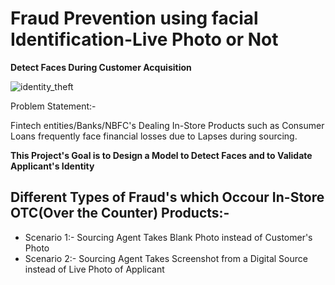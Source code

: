 # Fraud Prevention using facial Identification-Live Photo or Not
**Detect Faces During Customer Acquisition**

![identity_theft](https://user-images.githubusercontent.com/117473489/222637433-650202d3-cdbf-493d-9e5e-02c7e624a76a.jpg)

Problem Statement:-

Fintech entities/Banks/NBFC's Dealing In-Store Products such as Consumer Loans
frequently face financial losses due to Lapses during sourcing.

**This Project's Goal is to Design a Model to Detect Faces and to Validate Applicant's Identity**

## Different Types of Fraud's which Occour In-Store OTC(Over the Counter) Products:-


- Scenario 1:- Sourcing Agent Takes Blank Photo instead of Customer's Photo
- Scenario 2:- Sourcing Agent Takes Screenshot from a Digital Source instead of Live Photo of Applicant



